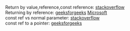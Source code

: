 Return by value,reference,const reference: [stackoverflow](https://stackoverflow.com/questions/21778045/c-return-value-reference-const-reference)             
Returning by reference: [geeksforgeeks](https://www.geeksforgeeks.org/return-by-reference-in-c-with-examples/) [Microsoft](https://learn.microsoft.com/en-us/cpp/cpp/reference-type-function-returns?view=msvc-160)                        
const ref vs normal parameter: [stackoverflow](https://stackoverflow.com/questions/2627166/what-is-the-difference-between-a-const-reference-and-normal-parameter)                       
const ref to a pointer: [geeksforgeeks](https://www.geeksforgeeks.org/different-ways-to-use-const-with-reference-to-a-pointer-in-c/)                  
